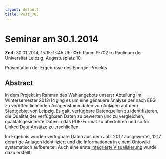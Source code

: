 ```yaml
---
layout: default
title: Post_703
---
```



# Seminar am 30.1.2014

<strong>Zeit:</strong> 30.01.2014, 15:15-16:45 Uhr
<strong>Ort:</strong> Raum P-702 im Paulinum der Universität Leipzig, Augustusplatz 10.

Präsentation der Ergebnisse des Energie-Projekts
<h2>Abstract</h2>
In dem Projekt im Rahmen des Wahlangebots unserer Abteilung im Wintersemester 2013/14 ging es um eine genauere Analyse der nach EEG zu veröffentlichenden Anlagenstammdaten von Anlagen auf dem Stadtgebiet von Leipzig. Es galt, verfügbare Datenquellen zu identifizieren, die Qualität der verfügbaren Daten zu bewerten und zu vergleichen, qualitätsgesicherte Daten in das RDF-Format zu überführen und so für Linked Data Ansätze zu erschließen.

Im Ergebnis wurden verfügbare Daten aus dem Jahr 2012 ausgewertet, 1217 derartige Anlagen identifiziert und die Informationen in einem <a href="http://pcai042.informatik.uni-leipzig.de/~energie13/OntoWiki">Ontowiki</a> systematisch aufbereitet. Auch eine erste <a href="http://pcai042.informatik.uni-leipzig.de/~energie13/OntoWiki/energie13">integrierte Visualisierung</a> wurde dazu erstellt.

